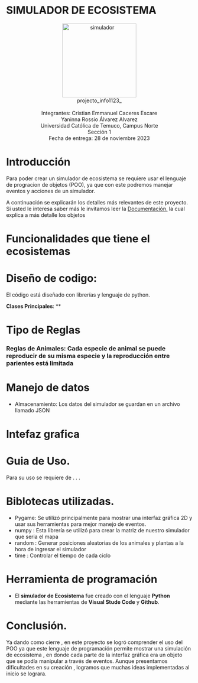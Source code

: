 # SIMULADOR DE ECOSISTEMA
<div align="center">
<img src="" alt="simulador" width="200"/>
</div>
<div align="center">
  projecto_info1123_<br>
  <br>
  Integrantes:  Cristian Emmanuel Caceres Escare <br>
              Yaninna Rossio Álvarez Alvarez <br>
  Universidad Católica de Temuco, Campus Norte <br>
  Sección 1 <br>
  Fecha de entrega: 28 de noviembre 2023 <br>
</div>

# Introducción
Para poder crear un simulador de ecosistema se requiere usar el lenguaje de progracion de objetos (POO), ya que con este podremos manejar eventos y acciones de un simulador.

A continuación se explicarán los detalles más relevantes de este proyecto. Si usted le interesa saber más le invitamos leer la  <a href="#">Documentación.</a> la cual explica a más detalle los objetos

# Funcionalidades que tiene el ecosistemas



# Diseño de codigo:
El código está diseñado con librerías y lenguaje de python.

**Clases Principales**: 
**

# Tipo de Reglas
### Reglas de Animales: Cada especie de animal se puede reproducir de su misma especie y la reproducción entre parientes está limitada

# Manejo de datos
- Almacenamiento: Los datos del simulador se guardan en un archivo llamado JSON

# Intefaz grafica


# Guia de Uso.
Para su uso se requiere de . . .

# Biblotecas utilizadas.
- Pygame: Se utilizó principalmente para mostrar una interfaz gráfica 2D y usar sus herramientas para mejor manejo de eventos.
- numpy : Esta librería se utilizó para crear la matriz de nuestro simulador que seria el mapa
- random : Generar posiciones aleatorias de los animales y plantas a la hora de ingresar el simulador
- time : Controlar el tiempo de cada ciclo

# Herramienta de programación
- El **simulador de Ecosistema** fue creado con el lenguaje **Python** mediante las herramientas de **Visual Stude Code** y **Github**.

# Conclusión.
Ya dando como cierre , en este proyecto se logró comprender el uso del POO ya que este lenguaje de programación permite mostrar una simulación de ecosistema , en donde cada parte de la interfaz gráfica era un objeto que se podía manipular a través de eventos.
Aunque presentamos dificultades en su creación , logramos que muchas ideas implementadas al inicio se lograra.

